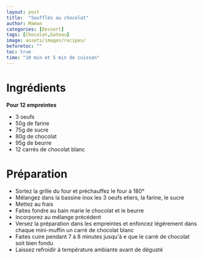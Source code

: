 ```yaml
---
layout: post
title:  "Soufflés au chocolat"
author: Maman
categories: [Dessert]
tags: [Chocolat,Gateau]
image: assets/images/recipes/
beforetoc: ""
toc: true
time: "10 min et 5 min de cuisson"
---
```


# Ingrédients
**Pour 12 empreintes**
* 3 oeufs
* 50g de farine
* 75g de sucre
* 80g de chocolat
* 95g de beurre
* 12 carrés de chocolat blanc

# Préparation
* Sortez la grille du four et préchauffez le four à 180°
* Mélangez dans la bassine inox les 3 oeufs etiers, la farine, le sucre
* Mettez au frais
* Faites fondre au bain marie le chocolat et le beurre
* Incorporez au mélange précédent
* Versez la préparation dans les empreintes et enfoncez légèrement dans chaque mini-muffin un carré de chocolat blanc
* Faites cuire pendant 7 à 8 minutes jusqu'à e que le carré de chocolat soit bien fondu
* Laissez refroidir à température ambiante avant de dégusté